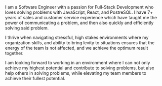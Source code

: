 I am a Software Engineer with a passion for Full-Stack Development who loves solving problems with JavaScript, React, and PostreSQL. I have 7+ years of sales and customer service experience which have taught me the power of communicating a problem, and then also quickly and efficiently solving said problem.

 I thrive when navigating stressful, high stakes environments where my organization skills, and ability to bring levity to situations ensures that the energy of the team is not affected, and we achieve the optimum result together. 

I am looking forward to working in an environment where I can not only achieve my highest potential and contribute to solving problems, but also help others in solving problems, while elevating my team members to achieve their fullest potential.
